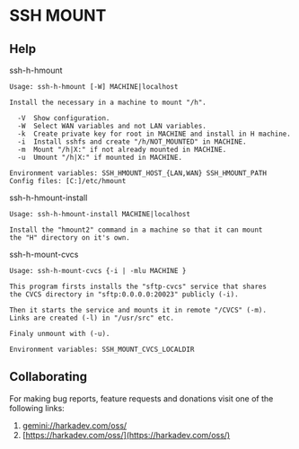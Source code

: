 SSH MOUNT
=========

## Help

ssh-h-hmount

    Usage: ssh-h-hmount [-W] MACHINE|localhost
    
    Install the necessary in a machine to mount "/h".
    
      -V  Show configuration.
      -W  Select WAN variables and not LAN variables.
      -k  Create private key for root in MACHINE and install in H machine.
      -i  Install sshfs and create "/h/NOT_MOUNTED" in MACHINE.
      -m  Mount "/h|X:" if not already mounted in MACHINE.
      -u  Umount "/h|X:" if mounted in MACHINE.
    
    Environment variables: SSH_HMOUNT_HOST_{LAN,WAN} SSH_HMOUNT_PATH
    Config files: [C:]/etc/hmount

ssh-h-hmount-install

    Usage: ssh-h-hmount-install MACHINE|localhost
    
    Install the "hmount2" command in a machine so that it can mount
    the "H" directory on it's own.

ssh-h-mount-cvcs

    Usage: ssh-h-mount-cvcs {-i | -mlu MACHINE }
    
    This program firsts installs the "sftp-cvcs" service that shares
    the CVCS directory in "sftp:0.0.0.0:20023" publicly (-i).
    
    Then it starts the service and mounts it in remote "/CVCS" (-m).
    Links are created (-l) in "/usr/src" etc.
    
    Finaly unmount with (-u).
    
    Environment variables: SSH_MOUNT_CVCS_LOCALDIR

## Collaborating

For making bug reports, feature requests and donations visit
one of the following links:

1. [gemini://harkadev.com/oss/](gemini://harkadev.com/oss/)
2. [https://harkadev.com/oss/](https://harkadev.com/oss/)
